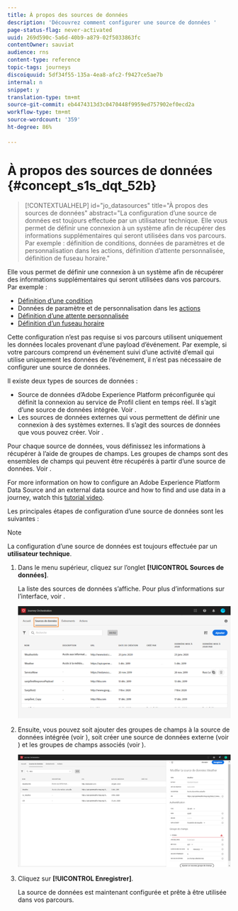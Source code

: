 ```yaml
---
title: À propos des sources de données
description: 'Découvrez comment configurer une source de données '
page-status-flag: never-activated
uuid: 269d590c-5a6d-40b9-a879-02f5033863fc
contentOwner: sauviat
audience: rns
content-type: reference
topic-tags: journeys
discoiquuid: 5df34f55-135a-4ea8-afc2-f9427ce5ae7b
internal: n
snippet: y
translation-type: tm+mt
source-git-commit: eb4474313d3c0470448f9959ed757902ef0ecd2a
workflow-type: tm+mt
source-wordcount: '359'
ht-degree: 86%

---
```



# À propos des sources de données {#concept_s1s_dqt_52b}

>[!CONTEXTUALHELP]
>id="jo_datasources"
>title="À propos des sources de données"
>abstract="La configuration d’une source de données est toujours effectuée par un utilisateur technique. Elle vous permet de définir une connexion à un système afin de récupérer des informations supplémentaires qui seront utilisées dans vos parcours. Par exemple : définition de conditions, données de paramètres et de personnalisation dans les actions, définition d’attente personnalisée, définition de fuseau horaire."

Elle vous permet de définir une connexion à un système afin de récupérer des informations supplémentaires qui seront utilisées dans vos parcours. Par exemple :

* [Définition d’une condition](../building-journeys/condition-activity.md)
* Données de paramètre et de personnalisation dans les [actions](../action/action.md)
* [Définition d’une attente personnalisée](../building-journeys/wait-activity.md#custom)
* [Définition d’un fuseau horaire](../building-journeys/timezone-management.md)

Cette configuration n’est pas requise si vos parcours utilisent uniquement les données locales provenant d’une payload d’événement. Par exemple, si votre parcours comprend un événement suivi d’une activité d’email qui utilise uniquement les données de l’événement, il n’est pas nécessaire de configurer une source de données.

Il existe deux types de sources de données :

* Source de données d’Adobe Experience Platform préconfigurée qui définit la connexion au service de Profil client en temps réel. Il s’agit d’une source de données intégrée. Voir [](../datasource/adobe-experience-platform-data-source.md).
* Les sources de données externes qui vous permettent de définir une connexion à des systèmes externes. Il s’agit des sources de données que vous pouvez créer. Voir [](../datasource/external-data-sources.md).

Pour chaque source de données, vous définissez les informations à récupérer à l’aide de groupes de champs. Les groupes de champs sont des ensembles de champs qui peuvent être récupérés à partir d’une source de données. Voir [](../datasource/field-groups.md).

For more information on how to configure an Adobe Experience Platform Data Source and an external data source and how to find and use data in a journey, watch this [tutorial video](https://docs.adobe.com/content/help/en/platform-learn/tutorials/journey-orchestration/configure-data-sources.html).

Les principales étapes de configuration d’une source de données sont les suivantes :

>[!NOTE]
>
>La configuration d’une source de données est toujours effectuée par un **utilisateur technique**.

1. Dans le menu supérieur, cliquez sur l’onglet **[!UICONTROL Sources de données]**.

   La liste des sources de données s’affiche. Pour plus d’informations sur l’interface, voir [](../about/user-interface.md).

   ![](../assets/journey18.png)

1. Ensuite, vous pouvez soit ajouter des groupes de champs à la source de données intégrée (voir [](../datasource/adobe-experience-platform-data-source.md)), soit créer une source de données externe (voir [](../datasource/external-data-sources.md)) et les groupes de champs associés (voir [](../datasource/field-groups.md)).

   ![](../assets/journey23.png)

1. Cliquez sur **[!UICONTROL Enregistrer]**.

   La source de données est maintenant configurée et prête à être utilisée dans vos parcours.
